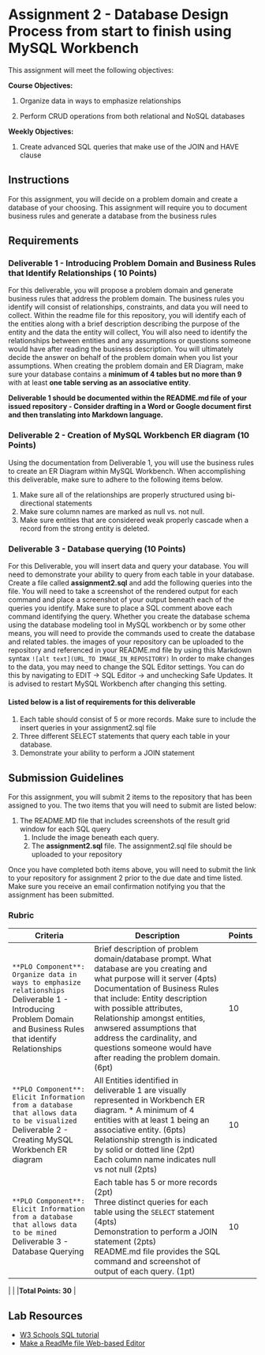 # Assignment 2 - Database Design Process from start to finish using MySQL Workbench
This assignment will meet the following objectives:

**Course Objectives:**
1. Organize data in ways to emphasize relationships 

2. Perform CRUD operations from both relational and NoSQL databases 

**Weekly Objectives:**

1.  Create advanced SQL queries that make use of the JOIN and HAVE clause
 

## Instructions
For this assignment, you will decide on a problem domain and create a database of your choosing.  This assignment will require you to document business rules and generate a database from the business rules




## Requirements
### Deliverable 1 - Introducing Problem Domain and Business Rules that Identify Relationships ( 10 Points)
For this deliverable, you will propose a problem domain and generate business rules that address the problem domain. The business rules you identify will consist of relationships, constraints, and data you will need to collect. Within the readme file for this repository, you will identify each of the entities along with a brief description describing the purpose of the entity and the data the entity will collect, You will also need to identify the relationships between entities and any assumptions or questions someone would have after reading the business description. You will ultimately decide the answer on behalf of the problem domain when you list your assumptions.
When creating the problem domain and ER Diagram, make sure your database contains a **minimum of 4 tables but no more than 9** with at least **one table serving as an associative entity**.

**Deliverable 1 should be documented within the README.md file of your issued repository - Consider drafting in a Word or Google document first and then translating into Markdown language.**

### Deliverable 2 - Creation of MySQL Workbench ER diagram (10 Points)
Using the documentation from Deliverable 1, you will use the business rules to create an ER Diagram within MySQL Workbench. When accomplishing this deliverable, make sure to adhere to the following items below.
1. Make sure all of the relationships are properly structured using bi-directional statements 
2. Make sure column names are marked as null vs. not null.
3. Make sure entities that are considered weak properly cascade when a record from the strong entity is deleted.


### Deliverable 3 - Database querying (10 Points)
For this Deliverable, you will insert data and query your database. You will need to demonstrate your ability to query from each table in your database. Create a file called **assignment2.sql** and add the following queries into the file.  You will need to take a screenshot of the rendered output for each command and place a screenshot of your output beneath each of the queries you identify.  Make sure to place a SQL comment above each command identifying the query.  Whether you create the database schema using the database modeling tool in MySQL workbench or by some other means, you will need to provide the commands used to create the database and related tables.  the images of your repository can be uploaded to the repository and referenced in your README.md file by using this Markdown syntax ```![alt text](URL_TO IMAGE_IN_REPOSITORY)```   In order to make changes to the data, you may need to change the SQL Editor settings.  You can do this by navigating to EDIT -> SQL Editor -> and unchecking Safe Updates.  It is advised to restart MySQL Workbench after changing this setting.

#### Listed below is a list of requirements for this deliverable
1. Each table should consist of 5 or more records.  Make sure to include the insert queries in your assignment2.sql file
2. Three different SELECT statements that query each table in your database.  
3. Demonstrate your ability to perform a JOIN statement
 

## Submission Guidelines

For this assignment, you will submit 2 items to the repository that has been assigned to you.  The two items that you will need to submit are listed below: 
1. The README.MD file that includes screenshots of the result grid window for each SQL query
   1. Include the image beneath each query.
   2. The **assignment2.sql** file.  The assignment2.sql file should be 
      uploaded to your repository

Once you have completed both items above, you will need to submit the link to your repository for assignment 2 prior to the due date and time listed.  Make sure you receive an email confirmation notifying you that the assignment has been submitted.

### Rubric
| Criteria           | Description                             | Points |
| -------------------| --------------------------------------- | ------ |
| `**PLO Component**: Organize data in ways to emphasize relationships` <br> Deliverable 1 - Introducing Problem Domain and Business Rules that identify Relationships    | Brief description of problem domain/database prompt.  What database are you creating and what purpose will it server (4pts) <br> Documentation of Business Rules that include: Entity description with possible attributes, Relationship amongst entities, anwsered assumptions that address the cardinality, and questions someone would have after reading the problem domain. (6pt)  |   10   |
| `**PLO Component**: Elicit Information from a database that allows data to be visualized` <br> Deliverable 2 - Creating MySQL Workbench ER diagram | All Entities identified in deliverable 1 are visually represented in Workbench ER diagram. * A minimum of 4 entities with at least 1 being an associative entity. (6pts) <br> Relationship strength is indicated by solid or dotted line (2pt) <br> Each column name indicates null vs not null (2pts)   |   10   |
| `**PLO Component**: Elicit Information from a database that allows data to be mined` <br> Deliverable 3 - Database Querying     |  Each table has 5 or more records (2pt)  <br> Three distinct queries for each table using the ```SELECT``` statement  (4pts) <br> Demonstration to perform a JOIN statement (2pts) <br> README.md file provides the SQL command and screenshot of output of each query.  (1pt)   |  10  |


|           |        |**Total Points:   30**   |
## Lab Resources
- [W3 Schools SQL tutorial](https://www.w3schools.com/sql/)
- [Make a ReadMe file Web-based Editor](https://www.makeareadme.com/)
